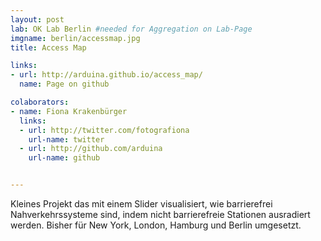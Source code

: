 ```yaml
---
layout: post
lab: OK Lab Berlin #needed for Aggregation on Lab-Page
imgname: berlin/accessmap.jpg
title: Access Map

links: 
- url: http://arduina.github.io/access_map/
  name: Page on github

colaborators:
- name: Fiona Krakenbürger
  links:
  - url: http://twitter.com/fotografiona
    url-name: twitter
  - url: http://github.com/arduina
    url-name: github


---
```


Kleines Projekt das mit einem Slider visualisiert, wie barrierefrei Nahverkehrssysteme sind, indem nicht barrierefreie Stationen ausradiert werden. Bisher für New York, London, Hamburg und Berlin umgesetzt. 
